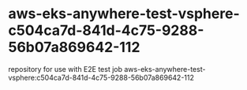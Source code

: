 # aws-eks-anywhere-test-vsphere-c504ca7d-841d-4c75-9288-56b07a869642-112
repository for use with E2E test job aws-eks-anywhere-test-vsphere:c504ca7d-841d-4c75-9288-56b07a869642-112
